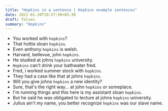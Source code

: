 ```yaml
---
title: "Hopkins in a sentence | Hopkins example sentences"
date: 2021-01-20T19:57:50+05:30
draft: falses
summary: "Hopkins"
---
```

- You worked with `hopkins`?
- That hottie sloan `hopkins`.
- Even anthony `hopkins` is welsh.
- Harvard, bellevue, john `hopkins`.
- He studied at johns `hopkins` university.
- `Hopkins` can't drink your bathwater fred.
- Fred, i worked summer stock with `hopkins`.
- They had a case like that at johns `hopkins`.
- Will you give johns `hopkins` a new identity?
- Sure, that's the right way... at john `hopkins` or someplace.
- I'm running things and this here is my assistant sloan `hopkins`.
- But he said he was obligated to lecture at johns `hopkins` university.
- Julius ain't my name, you better recognize `hopkins` was our slave name.
                 
